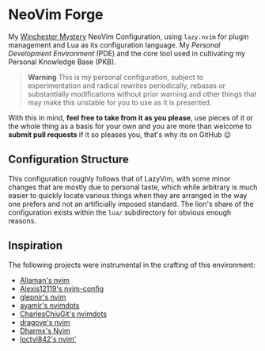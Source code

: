 # NeoVim Forge

My [Winchester Mystery](https://en.wikipedia.org/wiki/Winchester_Mystery_House)
NeoVim Configuration, using `lazy.nvim` for plugin management and Lua as its
configuration language. My _Personal Development Environment_ (PDE) and the core tool used in cultivating my Personal Knowledge Base (PKB).

> **Warning**
> This is my personal configuration, subject to experimentation
> and radical rewrites periodically, rebases or substantially modifications
> without prior warning and other things that may make this unstable for you
> to use as it is presented.

With this in mind, **feel free to take from it as you please**, use pieces of
it or the whole thing as a basis for your own and you are more than welcome
to **submit pull requests** if it so pleases you, that's why its on
GitHub :wink:

## Configuration Structure
This configuration roughly follows that of LazyVim, with some minor changes that are mostly due to personal taste, which while arbitrary is much easier to quickly locate various things when they are arranged in the way one prefers and not an artificially imposed standard. The lion's share of the configuration exists within the `lua/` subdirectory for obvious enough reasons. 

## Inspiration

The following projects were instrumental in the crafting of this environment:

- [Allaman's nvim](https://github.com/Allaman/nvim)
- [Alexis12119's nvim-config](https://github.com/Alexis12119/nvim-config)
- [glepnir's nvim](https://github.com/glepnir/nvim)
- [ayamir's nvimdots](https://github.com/ayamir/nvimdots)
- [CharlesChiuGit's nvimdots](https://github.com/CharlesChiuGit/nvimdots.lua)
- [dragove's nvim](https://github.com/dragove/nvim)
- [Dharmx's Nvim](https://github.com/dharmx/nvim)
- [loctvl842's nvim'](https://github.com/loctvl842/nvim)
